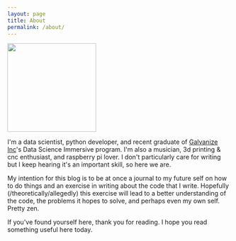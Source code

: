 ```yaml
---
layout: page
title: About
permalink: /about/
---
```


<img class="align-left" src="../assets/images/nnw.jpg" width="200" />

I'm a data scientist, python developer, and recent graduate of [Galvanize Inc](https://www.linkedin.com/school/galvanize-it)'s Data Science Immersive program. I'm also a musician, 3d printing & cnc enthusiast, and raspberry pi lover. I don't particularly care for writing but I keep hearing it's an important skill, so here we are.

My intention for this blog is to be at once a journal to my future self on how to do things and an exercise in writing about the code that I write. Hopefully (/theoretically/allegedly) this exercise will lead to a better understanding of the code, the problems it hopes to solve, and perhaps even my own self. Pretty zen.

If you've found yourself here, thank you for reading. I hope you read something useful here today.

